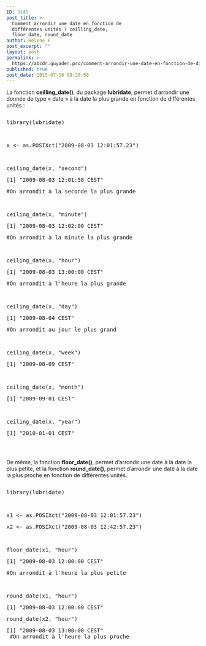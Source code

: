 ```yaml
---
ID: 3145
post_title: >
  Comment arrondir une date en fonction de
  différentes unités ? ceilling_date,
  floor_date, round_date
author: Helene F
post_excerpt: ""
layout: post
permalink: >
  https://abcdr.guyader.pro/comment-arrondir-une-date-en-fonction-de-differentes-unites-ceilling-date-floor-date-round-date/
published: true
post_date: 2015-07-16 08:26:50
---
```

<p>La fonction <b>ceilling_date()</b>, du package <b>lubridate</b>, permet d’arrondir une donnée de type « date » à la date la plus grande en fonction de différentes unités :</p><p> <pre lang='rsplus'></p><p>library(lubridate)</p><p> </p><p>x &lt;- as.POSIXct("2009-08-03 12:01:57.23")</p><p> </p><p>ceiling_date(x, "second")</p><p>[1] "2009-08-03 12:01:58 CEST"</p><p>#On arrondit à la seconde la plus grande</p><p> </p><p>ceiling_date(x, "minute")</p><p>[1] "2009-08-03 12:02:00 CEST"</p><p>#On arrondit à la minute la plus grande</p><p> </p><p>ceiling_date(x, "hour")</p><p>[1] "2009-08-03 13:00:00 CEST"</p><p>#On arrondit à l'heure la plus grande</p><p> </p><p>ceiling_date(x, "day")</p><p>[1] "2009-08-04 CEST"</p><p>#On arrondit au jour le plus grand</p><p> </p><p>ceiling_date(x, "week")</p><p>[1] "2009-08-09 CEST"</p><p> </p><p>ceiling_date(x, "month")</p><p>[1] "2009-09-01 CEST"</p><p> </p><p>ceiling_date(x, "year")</p><p>[1] "2010-01-01 CEST"</p><p></pre>   </p><p>De même, la fonction <b>floor_date()</b>, permet d’arrondir une date à la date la plus petite, et la fonction <b>round_date()</b>, permet d’arrondir une date à la date la plus proche en fonction de différentes unités.</p><p> <pre lang='rsplus'></p><p>library(lubridate)</p><p> </p><p>x1 &lt;- as.POSIXct("2009-08-03 12:01:57.23")</p><p>x2 &lt;- as.POSIXct("2009-08-03 12:42:57.23")</p><p> </p><p>floor_date(x1, "hour")</p><p>[1] "2009-08-03 12:00:00 CEST"</p><p>#On arrondit à l'heure la plus petite</p><p> </p><p>round_date(x1, "hour")</p><p>[1] "2009-08-03 12:00:00 CEST"</p><p>round_date(x2, "hour")</p><p>[1] "2009-08-03 13:00:00 CEST"<br /> #On arrondit à l'heure la plus proche <br /> </pre>    </p>